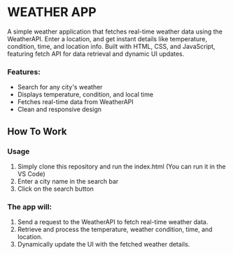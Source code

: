 # WEATHER APP

A simple weather application that fetches real-time weather data using the WeatherAPI.
Enter a location, and get instant details like temperature, condition, time, and location info.
Built with HTML, CSS, and JavaScript, featuring fetch API for data retrieval and dynamic UI updates.

### Features:
- Search for any city's weather
- Displays temperature, condition, and local time
- Fetches real-time data from WeatherAPI
- Clean and responsive design

## How To Work
### Usage
1. Simply clone this repository and run the index.html (You can run it in the VS Code)
2. Enter a city name in the search bar
3. Click on the search button
### The app will:
1. Send a request to the WeatherAPI to fetch real-time weather data. 
2. Retrieve and process the temperature, weather condition, time, and location.
3. Dynamically update the UI with the fetched weather details.
